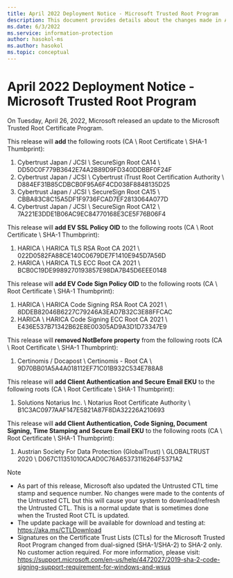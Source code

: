 ```yaml
---
title: April 2022 Deployment Notice - Microsoft Trusted Root Program 
description: This document provides details about the changes made in April 2022 to the root store.
ms.date: 6/3/2022
ms.service: information-protection
author: hasokol-ms
ms.author: hasokol
ms.topic: conceptual
---
```


# April 2022 Deployment Notice - Microsoft Trusted Root Program 

On Tuesday, April 26, 2022, Microsoft released an update to the Microsoft Trusted Root Certificate Program.


This release will **add** the following roots (CA \ Root Certificate \ SHA-1 Thumbprint):
1. Cybertrust Japan / JCSI	\\ SecureSign Root CA14	\\ DD50C0F779B3642E74A2B89D9FD340DDBBF0F24F
2. Cybertrust Japan / JCSI	\\ Cybertrust iTrust Root Certification Authority	\\ D884EF31B85CDBCB0F95A6F4CD038F8848135D25
3. Cybertrust Japan / JCSI	\\ SecureSign Root CA15	\\ CBBA83C8C15A5DF1F9736FCAD7EF2813064A077D
4. Cybertrust Japan / JCSI	\\ SecureSign Root CA12	\\ 7A221E3DDE1B06AC9EC84770168E3CE5F76B06F4


This release will **add EV SSL Policy OID** to the following roots (CA \ Root Certificate \ SHA-1 Thumbprint):
1. HARICA	\\ HARICA TLS RSA Root CA 2021	\\ 022D0582FA88CE140C0679DE7F1410E945D7A56D
2. HARICA	\\ HARICA TLS ECC Root CA 2021	\\ BCB0C19DE9989270193857E98DA7B45D6EEE0148


This release will **add EV Code Sign Policy OID** to the following roots (CA \ Root Certificate \ SHA-1 Thumbprint):
1. HARICA	\\ HARICA Code Signing RSA Root CA 2021	\\ 8DDEB82046B6227C79246A3EAD7B32C3E88FFCAC
2. HARICA	\\ HARICA Code Signing ECC Root CA 2021	\\ E436E537B71342B62E8E00305AD9A3D1D73347E9


This release will **removed NotBefore property** from the following roots (CA \ Root Certificate \ SHA-1 Thumbprint):
1. Certinomis / Docapost	\\ Certinomis - Root CA	\\ 9D70BB01A5A4A018112EF71C01B932C534E788A8


This release will **add Client Authentication and Secure Email EKU** to the following roots (CA \ Root Certificate \ SHA-1 Thumbprint):
1. Solutions Notarius Inc.	\\ Notarius Root Certificate Authority	\\ B1C3AC0977AAF147E5821A87F8DA32226A210693


This release will **add Client Authentication, Code Signing, Document Signing, Time Stamping and Secure Email EKU** to the following roots (CA \ Root Certificate \ SHA-1 Thumbprint):
1. Austrian Society For Data Protection (GlobalTrust)	\\ GLOBALTRUST 2020	\\ D067C11351010CAAD0C76A65373116264F5371A2




>[!NOTE]
> * As part of this release, Microsoft also updated the Untrusted CTL time stamp and sequence number. No changes were made to the contents of the Untrusted CTL but this will cause your system to download/refresh the Untrusted CTL. This is a normal update that is sometimes done when the Trusted Root CTL is updated.
> * The update package will be available for download and testing at: <https://aka.ms/CTLDownload>
> * Signatures on the Certificate Trust Lists (CTLs) for the Microsoft Trusted Root Program changed from dual-signed (SHA-1/SHA-2) to SHA-2 only. No customer action required. For more information, please visit: <https://support.microsoft.com/en-us/help/4472027/2019-sha-2-code-signing-support-requirement-for-windows-and-wsus>
